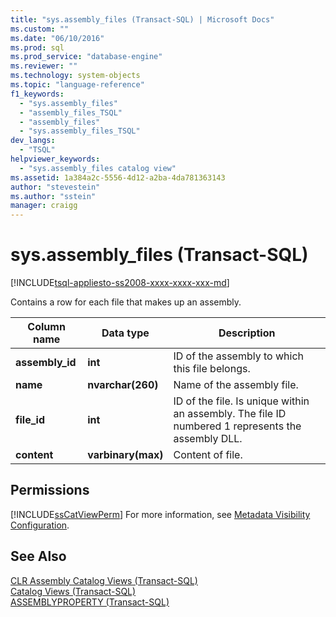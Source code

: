 ```yaml
---
title: "sys.assembly_files (Transact-SQL) | Microsoft Docs"
ms.custom: ""
ms.date: "06/10/2016"
ms.prod: sql
ms.prod_service: "database-engine"
ms.reviewer: ""
ms.technology: system-objects
ms.topic: "language-reference"
f1_keywords: 
  - "sys.assembly_files"
  - "assembly_files_TSQL"
  - "assembly_files"
  - "sys.assembly_files_TSQL"
dev_langs: 
  - "TSQL"
helpviewer_keywords: 
  - "sys.assembly_files catalog view"
ms.assetid: 1a384a2c-5556-4d12-a2ba-4da781363143
author: "stevestein"
ms.author: "sstein"
manager: craigg
---
```

# sys.assembly_files (Transact-SQL)
[!INCLUDE[tsql-appliesto-ss2008-xxxx-xxxx-xxx-md](../../includes/tsql-appliesto-ss2008-xxxx-xxxx-xxx-md.md)]

  Contains a row for each file that makes up an assembly.  
    
|Column name|Data type|Description|  
|-----------------|---------------|-----------------|  
|**assembly_id**|**int**|ID of the assembly to which this file belongs.|  
|**name**|**nvarchar(260)**|Name of the assembly file.|  
|**file_id**|**int**|ID of the file. Is unique within an assembly. The file ID numbered 1 represents the assembly DLL.|  
|**content**|**varbinary(max)**|Content of file.|  
  
## Permissions  
 [!INCLUDE[ssCatViewPerm](../../includes/sscatviewperm-md.md)] For more information, see [Metadata Visibility Configuration](../../relational-databases/security/metadata-visibility-configuration.md).  
  
## See Also  
 [CLR Assembly Catalog Views &#40;Transact-SQL&#41;](../../relational-databases/system-catalog-views/clr-assembly-catalog-views-transact-sql.md)   
 [Catalog Views &#40;Transact-SQL&#41;](../../relational-databases/system-catalog-views/catalog-views-transact-sql.md)   
 [ASSEMBLYPROPERTY &#40;Transact-SQL&#41;](../../t-sql/functions/assemblyproperty-transact-sql.md)  
  
  
